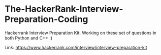 # The-HackerRank-Interview-Preparation-Coding

Hackerrank Interview Preparation Kit. Working on these set of questions in both Python and C++ :)

Link:
https://www.hackerrank.com/interview/interview-preparation-kit
